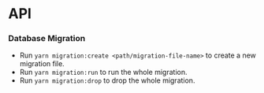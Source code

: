 # API

### Database Migration

- Run `yarn migration:create <path/migration-file-name>` to create a new migration file.
- Run `yarn migration:run` to run the whole migration.
- Run `yarn migration:drop` to drop the whole migration.
